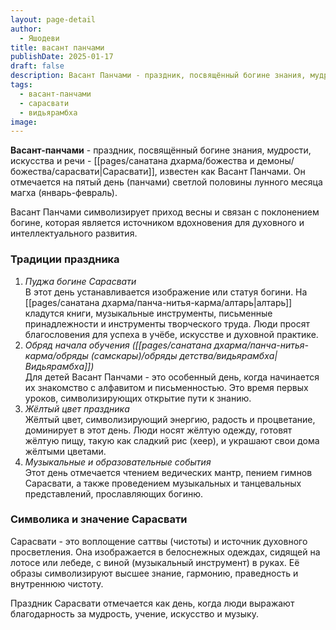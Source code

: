 ```yaml
---
layout: page-detail
author:
  - Яшодеви
title: васант панчами
publishDate: 2025-01-17
draft: false
description: Васант Панчами - праздник, посвящённый богине знания, мудрости, искусства и речи - Сарасвати. Он отмечается на пятый день (панчами) светлой половины лунного месяца магха (январь-февраль).
tags:
  - васант-панчами
  - сарасвати
  - видьярамбха
image:
---
```

**Васант-панчами** - праздник, посвящённый богине знания, мудрости, искусства и речи - [[pages/санатана дхарма/божества и демоны/божества/сарасвати|Сарасвати]], известен как Васант Панчами. Он отмечается на пятый день (панчами) светлой половины лунного месяца магха (январь-февраль). 

Васант Панчами символизирует приход весны и связан с поклонением богине, которая является источником вдохновения для духовного и интеллектуального развития.

### Традиции праздника

1. *Пуджа богине Сарасвати*  
В этот день устанавливается изображение или статуя богини. На [[pages/санатана дхарма/панча-нитья-карма/алтарь|алтарь]] кладутся книги, музыкальные инструменты, письменные принадлежности и инструменты творческого труда. Люди просят благословения для успеха в учёбе, искусстве и духовной практике.
2. *Обряд начала обучения ([[pages/санатана дхарма/панча-нитья-карма/обряды (самскары)/обряды детства/видьярамбха|Видьярамбха]])*  
Для детей Васант Панчами - это особенный день, когда начинается их знакомство с алфавитом и письменностью. Это время первых уроков, символизирующих открытие пути к знанию.
3. *Жёлтый цвет праздника*  
Жёлтый цвет, символизирующий энергию, радость и процветание, доминирует в этот день. Люди носят жёлтую одежду, готовят жёлтую пищу, такую как сладкий рис (хеер), и украшают свои дома жёлтыми цветами.
4. *Музыкальные и образовательные события*  
Этот день отмечается чтением ведических мантр, пением гимнов Сарасвати, а также проведением музыкальных и танцевальных представлений, прославляющих богиню.

### Символика и значение Сарасвати

Сарасвати - это воплощение саттвы (чистоты) и источник духовного просветления. Она изображается в белоснежных одеждах, сидящей на лотосе или лебеде, с виной (музыкальный инструмент) в руках. Её образы символизируют высшее знание, гармонию, праведность и внутреннюю чистоту.

Праздник Сарасвати отмечается как день, когда люди выражают благодарность за мудрость, учение, искусство и музыку.